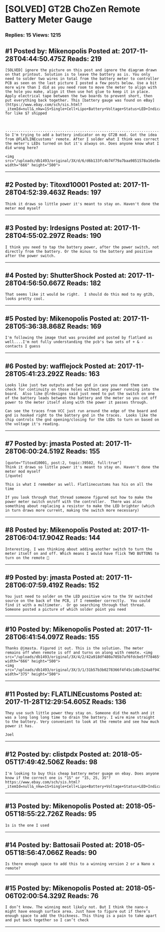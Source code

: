 # \[SOLVED\] GT2B ChoZen Remote Battery Meter Gauge

### Replies: 15 Views: 1215

## \#1 Posted by: Mikenopolis Posted at: 2017-11-28T04:44:50.475Z Reads: 219

```
[SOLVED] ignore the picture on this post and ignore the diagram drawn on that printout. Solution is to leave the battery as is. You only need to solder two wires in total from the battery meter to controller PCB as seen on the last picture I posted a few posts below. Use a bit more wire than I did as you need room to move the meter to align with the hole you make, align it then use hot glue to keep it in place. Apply electrical tape between the two boards to prevent short, then put everything back together. This [battery gauge was found on eBay](https://www.ebay.com/sch/sis.html?_itemId=null&_nkw=1S+Single+Cell+Lipo+Battery+Voltage+Status+LED+Indicator+Gauge+Module) for like $7 shipped 



................................................................................................
So I'm trying to add a battery indicator on my GT2B mod. Got the idea from @FLATLINEcustoms' remote. After I solder what I think was correct the meter's LEDs turned on but it's always on. Does anyone know what I did wrong here?

<img src="/uploads/db1493/original/3X/d/6/d6b133fc4b74f79a7baa9851578a16e5bce196a3.jpeg" width="666" height="500">
```

---
## \#2 Posted by: Titoxd10001 Posted at: 2017-11-28T04:52:39.463Z Reads: 197

```
Think it draws so little power it's meant to stay on. Haven't done the meter mod myself
```

---
## \#3 Posted by: lrdesigns Posted at: 2017-11-28T04:55:02.297Z Reads: 190

```
I think you need to tap the battery power, after the power switch, not directly from the battery. Or the minus to the battery and positive after the power switch.
```

---
## \#4 Posted by: ShutterShock Posted at: 2017-11-28T04:56:50.667Z Reads: 182

```
That seems like it would be right.  I should do this mod to my gt2b, looks pretty cool.
```

---
## \#5 Posted by: Mikenopolis Posted at: 2017-11-28T05:36:38.868Z Reads: 169

```
I'm following the image that was provided and posted by flatland as well....I'm not fully understanding the pcb's two sets of + & - contacts I guess
```

---
## \#6 Posted by: wafflejock Posted at: 2017-11-28T05:41:23.292Z Reads: 163

```
Looks like just two outputs and two gnd in case you need them can check for continuity on those holes without any power running into the board.  Also like @lrdesigns said just need to put the switch on one of the battery leads between the battery and the meter so you cut off power to the meter itself along with the power it passes through.

Can see the traces from VCC just run around the edge of the board and gnd is hooked right to the battery gnd in the traces.  Looks like the chip controls the gnd opening/closing for the LEDs to turn on based on the voltage it's reading.
```

---
## \#7 Posted by: jmasta Posted at: 2017-11-28T06:00:24.519Z Reads: 155

```
[quote="Titoxd10001, post:2, topic:39502, full:true"]
Think it draws so little power it's meant to stay on. Haven't done the meter mod myself
[/quote]

This is what I remember as well. Flatlinecustoms has his on all the time

If you look through that thread someone figured out how to make the power meter switch on/off with the controller.  There was also something about replacing a resistor to make the LED brighter (which in turn draws more current, making the switch more necessary)
```

---
## \#8 Posted by: Mikenopolis Posted at: 2017-11-28T06:04:17.904Z Reads: 144

```
Interesting. I was thinking about adding another switch to turn the meter itself on and off. Which means I would have flick TWO BUTTONS to turn on the remote 🤔
```

---
## \#9 Posted by: jmasta Posted at: 2017-11-28T06:07:59.419Z Reads: 152

```
You just need to solder on the LED positive wire to the 5V switched source on the back of the PCB, if I remember correctly.  You could find it with a multimeter.  Or go searching through that thread. Someone posted a picture of which solder point you need
```

---
## \#10 Posted by: Mikenopolis Posted at: 2017-11-28T06:41:54.097Z Reads: 155

```
Thanks @jmasta. Figured it out. This is the solution. The meter remains off when remote is off and turns on along with remote. <img src="/uploads/db1493/original/3X/4/2/42a918df480a705b7af6fdcbe5ff78465f6bf43b.jpeg" width="666" height="500">
<img src="/uploads/db1493/original/3X/3/1/31b57b3b0278366f4f45c1d8c524a8f94709702d.jpg" width="375" height="500">
```

---
## \#11 Posted by: FLATLINEcustoms Posted at: 2017-11-28T12:29:54.605Z Reads: 136

```
They use such little power they stay on. Someone did the math and it was a long long long time to drain the battery. I wire mine straight to the battery. Very convenient to look at the remote and see how much power it has. 

Joel
```

---
## \#12 Posted by: clistpdx Posted at: 2018-05-05T17:49:42.506Z Reads: 98

```
I'm looking to buy this cheap battery meter guage on ebay. Does anyone know if the correct one is "1S" or "1S, 2S, 3S"?
https://www.ebay.com/sch/sis.html?_itemId=null&_nkw=1S+Single+Cell+Lipo+Battery+Voltage+Status+LED+Indicator+Gauge+Module
```

---
## \#13 Posted by: Mikenopolis Posted at: 2018-05-05T18:55:22.726Z Reads: 95

```
1s is the one I used
```

---
## \#14 Posted by: Battosaii Posted at: 2018-05-05T18:56:47.066Z Reads: 90

```
Is there enough space to add this to a winning version 2 or a Nano x remote?
```

---
## \#15 Posted by: Mikenopolis Posted at: 2018-05-06T02:00:54.329Z Reads: 76

```
I don’t know. The winning most likely not. But I think the nano-x might have enough surface area. Just have to figure out if there’s enough space to add the thickness. This thing is a pain to take apart and put back together so I can’t check
```

---

